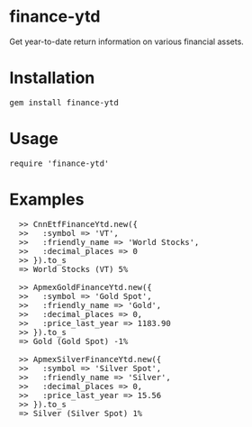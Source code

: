 # finance-ytd
Get year-to-date return information on various financial assets.

# Installation
<pre>gem install finance-ytd</pre>

# Usage
<pre>require 'finance-ytd'</pre>

# Examples
<pre>
  >> CnnEtfFinanceYtd.new({
  >>   :symbol => 'VT', 
  >>   :friendly_name => 'World Stocks',
  >>   :decimal_places => 0
  >> }).to_s
  => World Stocks (VT) 5%

  >> ApmexGoldFinanceYtd.new({
  >>   :symbol => 'Gold Spot',
  >>   :friendly_name => 'Gold',
  >>   :decimal_places => 0,
  >>   :price_last_year => 1183.90
  >> }).to_s
  => Gold (Gold Spot) -1%

  >> ApmexSilverFinanceYtd.new({
  >>   :symbol => 'Silver Spot',
  >>   :friendly_name => 'Silver',
  >>   :decimal_places => 0,
  >>   :price_last_year => 15.56
  >> }).to_s
  => Silver (Silver Spot) 1%
</pre>
